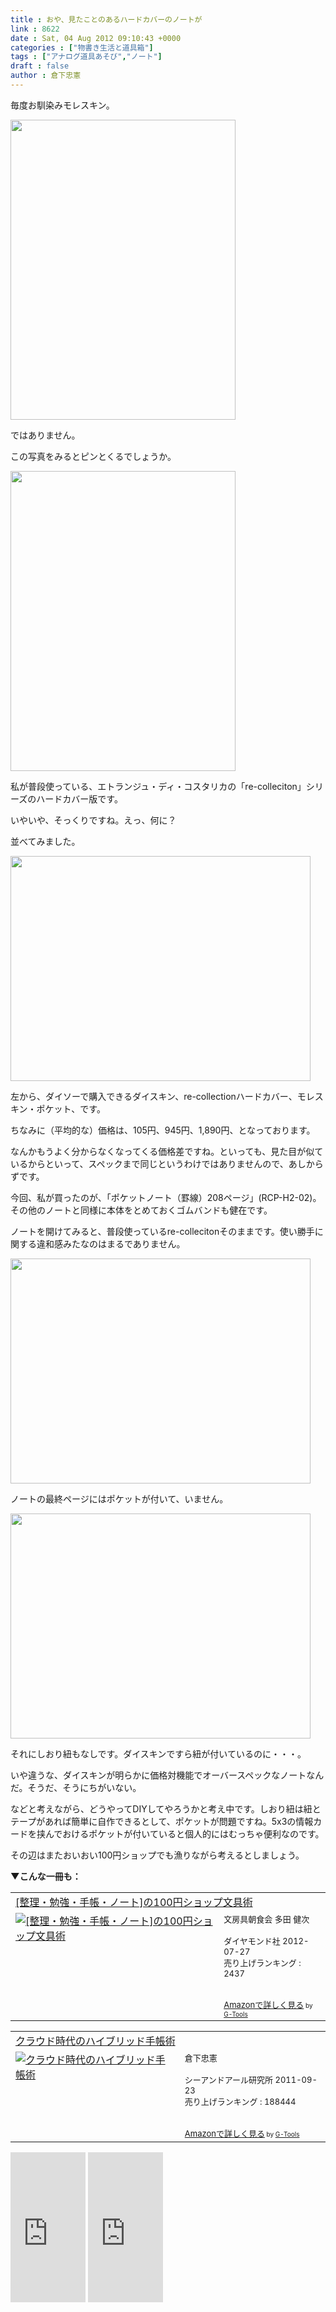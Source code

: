 ```yaml
---
title : おや、見たことのあるハードカバーのノートが
link : 8622
date : Sat, 04 Aug 2012 09:10:43 +0000
categories : ["物書き生活と道具箱"]
tags : ["アナログ道具あそび","ノート"]
draft : false
author : 倉下忠憲
---
```


毎度お馴染みモレスキン。

<a href="https://rashita.net/blog/wp-content/uploads/2012/08/20120804162728.jpg"><img src="https://rashita.net/blog/wp-content/uploads/2012/08/20120804162728.jpg" alt="" title="20120804162728" width="360" height="480" class="alignnone size-full wp-image-8623" /></a>

ではありません。

この写真をみるとピンとくるでしょうか。

<a href="https://rashita.net/blog/wp-content/uploads/2012/08/20120804162706.jpg"><img src="https://rashita.net/blog/wp-content/uploads/2012/08/20120804162706.jpg" alt="" title="20120804162706" width="360" height="480" class="alignnone size-full wp-image-8624" /></a>

私が普段使っている、エトランジュ・ディ・コスタリカの「re-colleciton」シリーズのハードカバー版です。

いやいや、そっくりですね。えっ、何に？

並べてみました。

<a href="https://rashita.net/blog/wp-content/uploads/2012/08/20120804162804.jpg"><img src="https://rashita.net/blog/wp-content/uploads/2012/08/20120804162804.jpg" alt="" title="20120804162804" width="480" height="360" class="alignnone size-full wp-image-8630" /></a>

左から、ダイソーで購入できるダイスキン、re-collectionハードカバー、モレスキン・ポケット、です。

ちなみに（平均的な）価格は、105円、945円、1,890円、となっております。

なんかもうよく分からなくなってくる価格差ですね。といっても、見た目が似ているからといって、スペックまで同じというわけではありませんので、あしからずです。

今回、私が買ったのが、「ポケットノート（罫線）208ページ」(RCP-H2-02)。その他のノートと同様に本体をとめておくゴムバンドも健在です。

ノートを開けてみると、普段使っているre-collecitonそのままです。使い勝手に関する違和感みたなのはまるでありません。

<a href="https://rashita.net/blog/wp-content/uploads/2012/08/201208041723511.jpg"><img src="https://rashita.net/blog/wp-content/uploads/2012/08/201208041723511.jpg" alt="" title="20120804172351" width="480" height="360" class="alignnone size-full wp-image-8626" /></a>

ノートの最終ページにはポケットが付いて、いません。

<a href="https://rashita.net/blog/wp-content/uploads/2012/08/20120804162852.jpg"><img src="https://rashita.net/blog/wp-content/uploads/2012/08/20120804162852.jpg" alt="" title="20120804162852" width="480" height="360" class="alignnone size-full wp-image-8627" /></a>

それにしおり紐もなしです。ダイスキンですら紐が付いているのに・・・。

いや違うな、ダイスキンが明らかに価格対機能でオーバースペックなノートなんだ。そうだ、そうにちがいない。

などと考えながら、どうやってDIYしてやろうかと考え中です。しおり紐は紐とテープがあれば簡単に自作できるとして、ポケットが問題ですね。5x3の情報カードを挟んでおけるポケットが付いていると個人的にはむっちゃ便利なのです。

その辺はまたおいおい100円ショップでも漁りながら考えるとしましょう。

<strong>▼こんな一冊も：
</strong>
<table  border="0" cellpadding="5"><tr><td colspan="2"><a href="http://www.amazon.co.jp/%E6%95%B4%E7%90%86%E3%83%BB%E5%8B%89%E5%BC%B7%E3%83%BB%E6%89%8B%E5%B8%B3%E3%83%BB%E3%83%8E%E3%83%BC%E3%83%88-%E3%81%AE100%E5%86%86%E3%82%B7%E3%83%A7%E3%83%83%E3%83%97%E6%96%87%E5%85%B7%E8%A1%93-%E6%96%87%E6%88%BF%E5%85%B7%E6%9C%9D%E9%A3%9F%E4%BC%9A/dp/4478016062%3FSubscriptionId%3D15SMZCTB9V8NGR2TW082%26tag%3Drashita1000-22%26linkCode%3Dxm2%26camp%3D2025%26creative%3D165953%26creativeASIN%3D4478016062" target="_blank">[整理・勉強・手帳・ノート]の100円ショップ文具術</a><img src="http://www.assoc-amazon.jp/e/ir?t=rashita1000-22&l=ur2&o=9" width="1" height="1" style="border: none;" alt="" /></td></tr><tr><td valign="top"><a href="http://www.amazon.co.jp/%E6%95%B4%E7%90%86%E3%83%BB%E5%8B%89%E5%BC%B7%E3%83%BB%E6%89%8B%E5%B8%B3%E3%83%BB%E3%83%8E%E3%83%BC%E3%83%88-%E3%81%AE100%E5%86%86%E3%82%B7%E3%83%A7%E3%83%83%E3%83%97%E6%96%87%E5%85%B7%E8%A1%93-%E6%96%87%E6%88%BF%E5%85%B7%E6%9C%9D%E9%A3%9F%E4%BC%9A/dp/4478016062%3FSubscriptionId%3D15SMZCTB9V8NGR2TW082%26tag%3Drashita1000-22%26linkCode%3Dxm2%26camp%3D2025%26creative%3D165953%26creativeASIN%3D4478016062" target="_blank"><img src="http://ecx.images-amazon.com/images/I/61cU-SoG1EL._SL160_.jpg" border="0" alt="[整理・勉強・手帳・ノート]の100円ショップ文具術" /></a></td><td valign="top"><font size="-1">文房具朝食会 多田 健次 <br /><br />ダイヤモンド社  2012-07-27<br />売り上げランキング : 2437<br /><br /><br /><a href="http://www.amazon.co.jp/%E6%95%B4%E7%90%86%E3%83%BB%E5%8B%89%E5%BC%B7%E3%83%BB%E6%89%8B%E5%B8%B3%E3%83%BB%E3%83%8E%E3%83%BC%E3%83%88-%E3%81%AE100%E5%86%86%E3%82%B7%E3%83%A7%E3%83%83%E3%83%97%E6%96%87%E5%85%B7%E8%A1%93-%E6%96%87%E6%88%BF%E5%85%B7%E6%9C%9D%E9%A3%9F%E4%BC%9A/dp/4478016062%3FSubscriptionId%3D15SMZCTB9V8NGR2TW082%26tag%3Drashita1000-22%26linkCode%3Dxm2%26camp%3D2025%26creative%3D165953%26creativeASIN%3D4478016062" target="_blank">Amazonで詳しく見る</a></font><font size="-2"> by <a href="http://www.goodpic.com/mt/aws/index.html" >G-Tools</a></font></td></tr></table>

<table  border="0" cellpadding="5"><tr><td colspan="2"><a href="http://www.amazon.co.jp/%E3%82%AF%E3%83%A9%E3%82%A6%E3%83%89%E6%99%82%E4%BB%A3%E3%81%AE%E3%83%8F%E3%82%A4%E3%83%96%E3%83%AA%E3%83%83%E3%83%89%E6%89%8B%E5%B8%B3%E8%A1%93-%E5%80%89%E4%B8%8B%E5%BF%A0%E6%86%B2/dp/4863540914%3FSubscriptionId%3D15SMZCTB9V8NGR2TW082%26tag%3Drashita1000-22%26linkCode%3Dxm2%26camp%3D2025%26creative%3D165953%26creativeASIN%3D4863540914" target="_blank">クラウド時代のハイブリッド手帳術</a><img src="http://www.assoc-amazon.jp/e/ir?t=rashita1000-22&l=ur2&o=9" width="1" height="1" style="border: none;" alt="" /></td></tr><tr><td valign="top"><a href="http://www.amazon.co.jp/%E3%82%AF%E3%83%A9%E3%82%A6%E3%83%89%E6%99%82%E4%BB%A3%E3%81%AE%E3%83%8F%E3%82%A4%E3%83%96%E3%83%AA%E3%83%83%E3%83%89%E6%89%8B%E5%B8%B3%E8%A1%93-%E5%80%89%E4%B8%8B%E5%BF%A0%E6%86%B2/dp/4863540914%3FSubscriptionId%3D15SMZCTB9V8NGR2TW082%26tag%3Drashita1000-22%26linkCode%3Dxm2%26camp%3D2025%26creative%3D165953%26creativeASIN%3D4863540914" target="_blank"><img src="http://ecx.images-amazon.com/images/I/51f4RT2URdL._SL160_.jpg" border="0" alt="クラウド時代のハイブリッド手帳術" /></a></td><td valign="top"><font size="-1">倉下忠憲 <br /><br />シーアンドアール研究所  2011-09-23<br />売り上げランキング : 188444<br /><br /><br /><a href="http://www.amazon.co.jp/%E3%82%AF%E3%83%A9%E3%82%A6%E3%83%89%E6%99%82%E4%BB%A3%E3%81%AE%E3%83%8F%E3%82%A4%E3%83%96%E3%83%AA%E3%83%83%E3%83%89%E6%89%8B%E5%B8%B3%E8%A1%93-%E5%80%89%E4%B8%8B%E5%BF%A0%E6%86%B2/dp/4863540914%3FSubscriptionId%3D15SMZCTB9V8NGR2TW082%26tag%3Drashita1000-22%26linkCode%3Dxm2%26camp%3D2025%26creative%3D165953%26creativeASIN%3D4863540914" target="_blank">Amazonで詳しく見る</a></font><font size="-2"> by <a href="http://www.goodpic.com/mt/aws/index.html" >G-Tools</a></font></td></tr></table>

<iframe src="http://rcm-jp.amazon.co.jp/e/cm?lt1=_blank&bc1=000000&IS2=1&bg1=FFFFFF&fc1=000000&lc1=0000FF&t=rashita1000-22&o=9&p=8&l=as4&m=amazon&f=ifr&ref=ss_til&asins=B003711E7W" style="width:120px;height:240px;" scrolling="no" marginwidth="0" marginheight="0" frameborder="0"></iframe>

<iframe src="http://rcm-jp.amazon.co.jp/e/cm?lt1=_blank&bc1=000000&IS2=1&bg1=FFFFFF&fc1=000000&lc1=0000FF&t=rashita1000-22&o=9&p=8&l=as4&m=amazon&f=ifr&ref=ss_til&asins=B004G8WLB8" style="width:120px;height:240px;" scrolling="no" marginwidth="0" marginheight="0" frameborder="0"></iframe>

